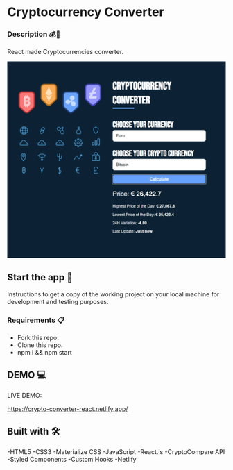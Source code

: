 # Cryptocurrency Converter 
### Description 💰💸

React made Cryptocurrencies converter.

![W-Preview](preview-crypto.PNG)

## Start the app 🚀

Instructions to get a copy of the working project on your local machine for development and testing purposes.

### Requirements 📋

* Fork this repo.
* Clone this repo.
* npm i && npm start

## DEMO 💻 

LIVE DEMO:

https://crypto-converter-react.netlify.app/

## Built with 🛠️

-HTML5
-CSS3
-Materialize CSS
-JavaScript
-React.js
-CryptoCompare API
-Styled Components
-Custom Hooks
-Netlify

